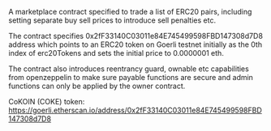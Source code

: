 A marketplace contract specified to trade a list of ERC20 pairs, including setting separate buy sell prices to introduce sell penalties etc.

The contract specifies 0x2fF33140C03011e84E745499598FBD147308d7D8 address which points to an ERC20 token on Goerli testnet initially as the 
0th index of erc20Tokens and sets the initial price to 0.0000001 eth. 

The contract also introduces reentrancy guard, ownable etc capabilities from openzeppelin to make sure payable functions are secure and admin
functions can only be applied by the owner contract.

CoKOIN (COKE) token:
https://goerli.etherscan.io/address/0x2fF33140C03011e84E745499598FBD147308d7D8
